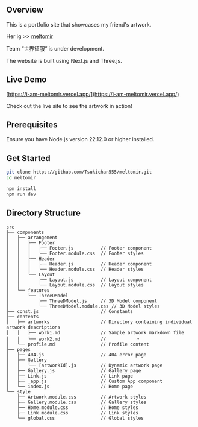 ## Overview
This is a portfolio site that showcases my friend's artwork.


Her ig >>  [meltomir](https://www.instagram.com/meltomir/)


Team “世界征服” is under development.


The website is built using Next.js and Three.js.

## Live Demo
[https://i-am-meltomir.vercel.app/](https://i-am-meltomir.vercel.app/)

Check out the live site to see the artwork in action!



## Prerequisites
Ensure you have Node.js version 22.12.0 or higher installed.


## Get Started

```bash
git clone https://github.com/Tsukichan555/meltomir.git
cd meltomir

npm install
npm run dev
```

## Directory Structure
```
src
├── components
│   ├── arrangement
│   │   ├── Footer
│   │   │   ├── Footer.js          // Footer component
│   │   │   └── Footer.module.css  // Footer styles
│   │   ├── Header
│   │   │   ├── Header.js          // Header component
│   │   │   └── Header.module.css  // Header styles
│   │   └── Layout
│   │       ├── Layout.js          // Layout component
│   │       └── Layout.module.css  // Layout styles
│   └── features
│       └── ThreeDModel
│           ├── ThreeDModel.js     // 3D Model component
│           └── ThreeDModel.module.css // 3D Model styles
├── const.js                       // Constants
├── contents
│   ├── artworks                   // Directory containing individual artwork descriptions
│   │   ├── work1.md               // Sample artwork markdown file    
│   │   └── work2.md               //           〃
│   └── profile.md                 // Profile content
├── pages
│   ├── 404.js                     // 404 error page
│   ├── Gallery
│   │   └── [artworkId].js         // Dynamic artwork page
│   ├── Gallery.js                 // Gallery page
│   ├── Link.js                    // Link page
│   ├── _app.js                    // Custom App component
│   └── index.js                   // Home page
└── style
    ├── Artwork.module.css         // Artwork styles
    ├── Gallery.module.css         // Gallery styles
    ├── Home.module.css            // Home styles
    ├── Link.module.css            // Link styles
    └── global.css                 // Global styles
```

